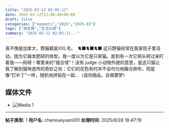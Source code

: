 ```yaml
---
title: "2025-03-12 02:05:11"
date: 2025-03-12T12:00:00+08:00
draft: false
categories: ["moments","2025","2025-03"]
tags: ["朋友圈","生活记录"]
summary: "2025-03-12 02:05:11..."
---
```


真不愧是加拿大，野猫都是XXL号。
​
​🐈‍⬛🐈‍⬛🐈‍⬛
​
​这只野猫经常在我家院子里活动。因为它越发肥硕的体型，我一度以为它是只家猫。直到有一次它把头转过来盯着我——妈呀！哪里来的“缝合怪”！没有 judge 小动物外貌的意思，是这只猫让我了解到猫咪遗传的奇妙之处：它们的花色有时并不会均匀地融合排布，而是像“打补丁”一样，随机地拼贴在一起…（请勿细品，会做噩梦）

## 媒体文件

- ![Media 1](/Moments/photos/2025-03-12/202503120205110.jpg)

---

**帖子类型:** 1
**用户名:** chenxueyuan001
**处理时间:** 2025/8/28 18:47:19